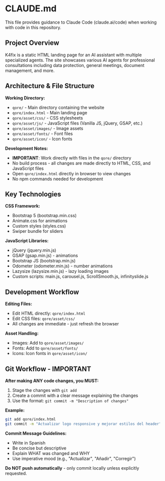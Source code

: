 # CLAUDE.md

This file provides guidance to Claude Code (claude.ai/code) when working with code in this repository.

## Project Overview

K4fix is a static HTML landing page for an AI assistant with multiple specialized agents. The site showcases various AI agents for professional consultations including data protection, general meetings, document management, and more.

## Architecture & File Structure

**Working Directory:**
- `qore/` - Main directory containing the website
- `qore/index.html` - Main landing page
- `qore/asset/css/` - CSS stylesheets
- `qore/asset/js/` - JavaScript files (Vanilla JS, jQuery, GSAP, etc.)
- `qore/asset/images/` - Image assets
- `qore/asset/fonts/` - Font files
- `qore/asset/icon/` - Icon fonts

**Development Notes:**
- **IMPORTANT**: Work directly with files in the `qore/` directory
- No build process - all changes are made directly to HTML, CSS, and JavaScript files
- Open `qore/index.html` directly in browser to view changes
- No npm commands needed for development

## Key Technologies

**CSS Framework:**
- Bootstrap 5 (bootstrap.min.css)
- Animate.css for animations
- Custom styles (styles.css)
- Swiper bundle for sliders

**JavaScript Libraries:**
- jQuery (jquery.min.js)
- GSAP (gsap.min.js) - animations
- Bootstrap JS (bootstrap.min.js)
- Odometer (odometer.min.js) - number animations
- Lazysize (lazysize.min.js) - lazy loading images
- Custom scripts: main.js, carousel.js, ScrollSmooth.js, infinityslide.js

## Development Workflow

**Editing Files:**
- Edit HTML directly: `qore/index.html`
- Edit CSS files: `qore/asset/css/`
- All changes are immediate - just refresh the browser

**Asset Handling:**
- Images: Add to `qore/asset/images/`
- Fonts: Add to `qore/asset/fonts/`
- Icons: Icon fonts in `qore/asset/icon/`

## Git Workflow - IMPORTANT

**After making ANY code changes, you MUST:**
1. Stage the changes with `git add`
2. Create a commit with a clear message explaining the changes
3. Use the format: `git commit -m "Description of changes"`

**Example:**
```bash
git add qore/index.html
git commit -m "Actualizar logo responsive y mejorar estilos del header"
```

**Commit Message Guidelines:**
- Write in Spanish
- Be concise but descriptive
- Explain WHAT was changed and WHY
- Use imperative mood (e.g., "Actualizar", "Añadir", "Corregir")

**Do NOT push automatically** - only commit locally unless explicitly requested.